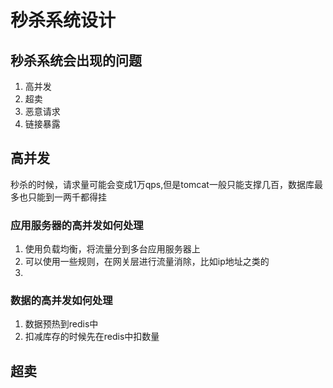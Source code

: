 # 秒杀系统设计

## 秒杀系统会出现的问题

1. 高并发
2. 超卖
3. 恶意请求
4. 链接暴露

## 高并发

秒杀的时候，请求量可能会变成1万qps,但是tomcat一般只能支撑几百，数据库最多也只能到一两千都得挂

### 应用服务器的高并发如何处理

1. 使用负载均衡，将流量分到多台应用服务器上
2. 可以使用一些规则，在网关层进行流量消除，比如ip地址之类的
3. 

### 数据的高并发如何处理

1. 数据预热到redis中
2. 扣减库存的时候先在redis中扣数量

## 超卖

